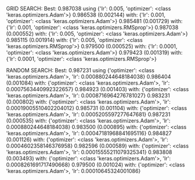 GRID SEARCH:
Best: 0.987038 using {'lr': 0.005, 'optimizer': <class 'keras.optimizers.Adam'>}
0.986538 (0.002144) with: {'lr': 0.001, 'optimizer': <class 'keras.optimizers.Adam'>}
0.985481 (0.001729) with: {'lr': 0.001, 'optimizer': <class 'keras.optimizers.RMSprop'>}
0.987038 (0.000552) with: {'lr': 0.005, 'optimizer': <class 'keras.optimizers.Adam'>}
0.985115 (0.001914) with: {'lr': 0.005, 'optimizer': <class 'keras.optimizers.RMSprop'>}
0.979500 (0.000525) with: {'lr': 0.0001, 'optimizer': <class 'keras.optimizers.Adam'>}
0.979423 (0.001319) with: {'lr': 0.0001, 'optimizer': <class 'keras.optimizers.RMSprop'>}

RANDOM SEARCH:
Best: 0.987231 using {'optimizer': <class 'keras.optimizers.Adam'>, 'lr': 0.000880244648184038}
0.986404 (0.001084) with: {'optimizer': <class 'keras.optimizers.Adam'>, 'lr': 0.0007563440992322657}
0.984923 (0.001403) with: {'optimizer': <class 'keras.optimizers.Adam'>, 'lr': 0.0008716964276781027}
0.983231 (0.000802) with: {'optimizer': <class 'keras.optimizers.Adam'>, 'lr': 0.00019005510402204012}
0.985731 (0.001104) with: {'optimizer': <class 'keras.optimizers.Adam'>, 'lr': 0.0005205597277647681}
0.987231 (0.000535) with: {'optimizer': <class 'keras.optimizers.Adam'>, 'lr': 0.000880244648184038}
0.983500 (0.000895) with: {'optimizer': <class 'keras.optimizers.Adam'>, 'lr': 0.00047181968841695116}
0.984827 (0.001126) with: {'optimizer': <class 'keras.optimizers.Adam'>, 'lr': 0.0004602358146376958}
0.982596 (0.000589) with: {'optimizer': <class 'keras.optimizers.Adam'>, 'lr': 0.00015555211079325341}
0.983808 (0.003493) with: {'optimizer': <class 'keras.optimizers.Adam'>, 'lr': 0.0008261691717490668}
0.979500 (0.001024) with: {'optimizer': <class 'keras.optimizers.Adam'>, 'lr': 0.00010645324001086}